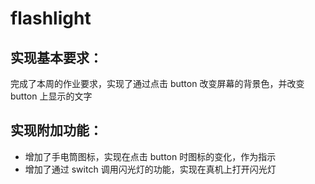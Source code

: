 # flashlight

## 实现基本要求：
完成了本周的作业要求，实现了通过点击 button 改变屏幕的背景色，并改变 button 上显示的文字

## 实现附加功能：
* 增加了手电筒图标，实现在点击 button 时图标的变化，作为指示
* 增加了通过 switch 调用闪光灯的功能，实现在真机上打开闪光灯

